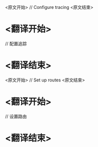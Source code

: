 
<原文开始>
	// Configure tracing
<原文结束>

# <翻译开始>
// 配置追踪
# <翻译结束>


<原文开始>
	// Set up routes
<原文结束>

# <翻译开始>
// 设置路由
# <翻译结束>

